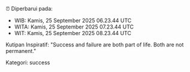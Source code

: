 ⏰ Diperbarui pada:
- WIB: Kamis, 25 September 2025 06.23.44 UTC
- WITA: Kamis, 25 September 2025 07.23.44 UTC
- WIT: Kamis, 25 September 2025 08.23.44 UTC

Kutipan Inspiratif:
"Success and failure are both part of life. Both are not permanent."


Kategori: success

